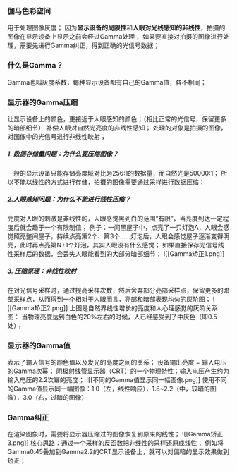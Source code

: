 ### 伽马色彩空间
用于处理图像灰度；
因为**显示设备的局限性**和**人眼对光线感知的非线性**，拍摄的图像在显示设备上显示之前会经过Gamma处理；
如果要直接对拍摄的图像进行处理，需要先进行Gamma纠正，得到正确的光信号数据；

### 什么是Gamma？
Gamma也叫灰度系数，每种显示设备都有自己的Gamma值，各不相同；

### 显示器的Gamma压缩
让显示设备上的颜色，更接近于人眼感知的颜色；（相比正常的光信号，保留更多的暗部细节）
补偿人眼对自然光亮度的非线性感知；
处理的对象是拍摄的图像，对图像中的光信号进行非线性映射；

##### 1. 数据存储量问题：为什么要压缩图像？
一般的显示设备只能存储亮度域对比为256:1的数据量，而自然光是50000:1；
所以不能以线性的方式进行存储，拍摄的图像需要通过采样进行数据压缩；

##### 2.人眼感知问题：为什么不能进行线性压缩？
亮度对人眼的刺激是非线性的，人眼感觉黑到白的范围“有限”，当亮度到达一定程度后就会趋于一个有限制值；
例子：一间黑屋子中，点亮了一只灯泡A，人眼会感觉照亮整间屋子，持续点亮第2个、第3个……灯泡后，人眼会感觉屋子逐渐变得明亮，此时再点亮第N+1个灯泡，其实人眼没有什么感觉；
如果直接保存光信号线性采样后的数据，会丢失人眼能看到的大部分暗部细节；
![[Gamma矫正1.png]]

##### 3. 压缩原理：非线性映射
在对光信号采样时，通过提高采样次数，然后舍弃部分亮部采样点，保留更多的暗部采样点，从而得到一个相对于人眼而言，亮部和暗部表现均匀的灰阶图；
![[Gamma矫正2.png]]
上图是自然界线性增长的亮度和人心理感觉的灰阶关系图：
当物理亮度达到白色的20%左右的时候，人已经感受到了中灰色（即0.5处）；

### 显示器的Gamma值
表示了输入信号的颜色值以及发光的亮度之间的关系；
设备输出亮度 = 输入电压的Gamma次幂；
阴极射线管显示器（CRT）的一个物理特性：输入电压产生约为输入电压的2.2次幂的亮度；
![[不同的Gamma值显示同一幅图像.png]]
使用不同的Gamma值显示同一幅图像：1.0（左，线性响应），1.8~2.2（中，较暗的图像），3.0（右，过暗的图像）

### Gamma纠正
在渲染图象时，需要将显示器压缩过的图像恢复到原来的线性；
![[Gamma矫正3.png]]
核心思路：通过一个采样的反函数把非线性的采样还原成线性；
例如将 Gamma0.45叠加到Gamma2.2的CRT显示设备上，就可以对偏暗的显示效果做到矫正；

